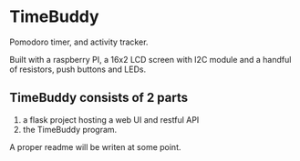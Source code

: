 # TimeBuddy

Pomodoro timer, and activity tracker. 

Built with a raspberry PI, a 16x2 LCD screen with I2C module and a handful
of resistors, push buttons and LEDs.

## TimeBuddy consists of 2 parts
1. a flask project hosting a web UI and restful API 
2. the TimeBuddy program.

A proper readme will be writen at some point.